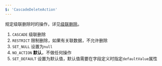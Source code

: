 ```yaml
---
$: 'CascadeDeleteAction'
---
```


规定级联删除时的操作，详见[级联删除](/documentation/zh-CN/database/cascade-delete)。

1. `CASCADE` 级联删除
2. `RESTRICT` 限制删除，如果有关联数据，不允许删除
3. `SET_NULL` 设置为`null`
4. `NO_ACTION` **默认**，不做任何操作
5. `SET_DEFAULT` 设置为默认值，默认值需要在字段定义时指定`defaultValue`属性
